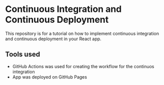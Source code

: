 # Continuous Integration and Continuous Deployment

This repository is for a tutorial on how to implement continuous integration and continuous deployment in your React app.

## Tools used
- GitHub Actions was used for creating the workflow for the continuos integration
- App was deployed on GitHub Pages


